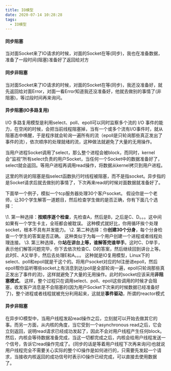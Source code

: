 ```yaml
---
title: IO模型
date: 2020-07-14 10:28:28
tags:
  - IO模型
---
```


#### 同步阻塞

当对面Socket来了IO请求的时候，对面的Socket在等(同步)，我也在准备数据，准备了一段时间(阻塞)准备好了返回给对方

#### 同步非阻塞

当对面Socket来了IO请求的时候，对面的Socket在等(同步)，我还没准备好，就先返回给对面Error，对面一看Error知道我还没准备好，他就去做别的事情了(非阻塞)，等过段时间再来询问。

#### 异步阻塞(IO多路复用)

I/O 多路复用模型是利用select、poll、epoll可以同时监察多个流的 I/O 事件的能力，在空闲的时候，会把当前线程阻塞掉，当有一个或多个流有I/O事件时，就从阻塞态中唤醒，于是程序就会轮询一遍所有的流（epoll是只轮询那些真正发出了事件的流），依次顺序的处理就绪的流，这种做法就避免了大量的无用操作。

当用户进程Socket调用了select，那么整个进程会被block，而同时，kernel会“监视”所有select负责的用户Socket，当任何一个Socket中的数据准备好了，select就会返回。等用户进程再调用read操作，将数据从kernel拷贝到用户进程。

这里的所说的阻塞是指select函数执行时线程被阻塞，而不是指socket。异步指的是Socket请求后就去做别的事情了，下次再来read的时候对面数据就准备好了。

下面举一个例子，模拟一个tcp服务器处理30个客户socket。
假设你是一个老师，让30个学生解答一道题目，然后检查学生做的是否正确，你有下面几个选择：

\1. 第一种选择：**按顺序逐个检查**，先检查A，然后是B，之后是C、D。。。这中间如果有一个学生卡主，全班都会被耽误。
这种模式就好比，你用循环挨个处理socket，根本不具有并发能力。
\2. 第二种选择：你**创建30个分身**，每个分身检查一个学生的答案是否正确。 这种类似于为每一个用户创建一个进程或者线程处理连接。
\3. 第三种选择，你**站在讲台上等，谁解答完谁举手**。这时C、D举手，表示他们解答问题完毕，你下去依次检查C、D的答案，然后继续回到讲台上等。此时E、A又举手，然后去处理E和A。。。 
这种就是IO复用模型，Linux下的select、poll和epoll就是干这个的。将用户socket对应的fd注册进epoll，然后epoll帮你监听哪些socket上有消息到达(poll是全部轮询一遍，epoll只轮询那些真正发出了事件的流)，这样就避免了大量的无用操作。此时的socket应该采用**非阻塞模式**。
这样，整个过程只在调用select、poll、epoll这些调用的时候才会阻塞，收发客户消息是不会阻塞的(因为用户Socket下次来的时候数据已经准备好了)，整个进程或者线程就被充分利用起来，这就是**事件驱动**，所谓的reactor模式

#### 异步非阻塞

在异步IO模型中，当用户线程发起read操作之后，立刻就可以开始去做其它的事。而另一方面，从内核的角度，当它受到一个asynchronous read之后，它会立刻返回，说明read请求已经成功发起了，因此不会对用户线程产生任何block。然后，内核会等待数据准备完成，当这一切都完成之后，内核会给用户线程发送一个信号，告诉它read操作完成了。(同步的话是等着用户线程下次再来询问)也就说用户线程完全不需要关心实际的整个IO操作是如何进行的，只需要先发起一个请求，当接收内核返回的成功信号时表示IO操作已经完成，可以直接去使用数据了。